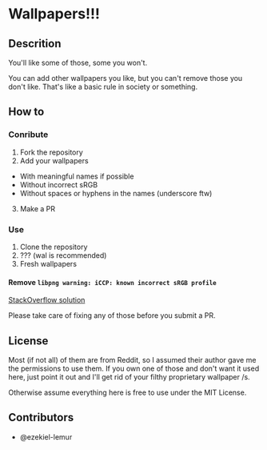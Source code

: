 # Wallpapers!!!

## Descrition
You'll like some of those, some you won't.

You can add other wallpapers you like, but you can't remove those you don't
like. That's like a basic rule in society or something.

## How to

### Conribute

1. Fork the repository
2. Add your wallpapers 
  * With meaningful names if possible
  * Without incorrect sRGB
  * Without spaces or hyphens in the names (underscore ftw)
3. Make a PR

### Use
1. Clone the repository
2. ??? (wal is recommended)
3. Fresh wallpapers

#### Remove `libpng warning: iCCP: known incorrect sRGB profile`
[StackOverflow solution](https://stackoverflow.com/a/22747902/6885046)

Please take care of fixing any of those before you submit a PR.

## License
Most (if not all) of them are from Reddit, so I assumed their author gave me the
permissions to use them. If you own one of those and don't want it used here,
just point it out and I'll get rid of your filthy proprietary wallpaper /s.

Otherwise assume everything here is free to use under the MIT License.

## Contributors

* @ezekiel-lemur
